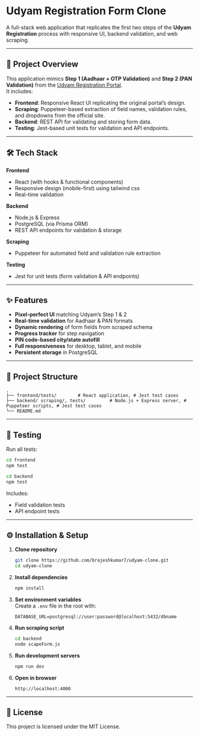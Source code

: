 # Udyam Registration Form Clone

A full-stack web application that replicates the first two steps of the **Udyam Registration** process with responsive UI, backend validation, and web scraping.  


---

## 📌 Project Overview

This application mimics **Step 1 (Aadhaar + OTP Validation)** and **Step 2 (PAN Validation)** from the [Udyam Registration Portal](https://udyamregistration.gov.in/UdyamRegistration.aspx).  
It includes:

- **Frontend**: Responsive React UI replicating the original portal’s design.
- **Scraping**: Puppeteer-based extraction of field names, validation rules, and dropdowns from the official site.
- **Backend**: REST API for validating and storing form data.
- **Testing**: Jest-based unit tests for validation and API endpoints.

---

## 🛠 Tech Stack

**Frontend**  
- React (with hooks & functional components)  
- Responsive design (mobile-first) using tailwind css  
- Real-time validation  

**Backend**  
- Node.js & Express  
- PostgreSQL (via Prisma ORM)  
- REST API endpoints for validation & storage  

**Scraping**  
- Puppeteer for automated field and validation rule extraction  

**Testing**  
- Jest for unit tests (form validation & API endpoints)  


---

## ✨ Features

- **Pixel-perfect UI** matching Udyam’s Step 1 & 2  
- **Real-time validation** for Aadhaar & PAN formats  
- **Dynamic rendering** of form fields from scraped schema  
- **Progress tracker** for step navigation  
- **PIN code-based city/state autofill**
- **Full responsiveness** for desktop, tablet, and mobile  
- **Persistent storage** in PostgreSQL  

---

## 📂 Project Structure

```
.
├── frontend/tests/        # React application, # Jest test cases
├── backend/ scraping/, tests/         # Node.js + Express server, # Puppeteer scripts, # Jest test cases        
└── README.md
```

---


## 🧪 Testing

Run all tests:

```bash
cd frontend
npm test

cd backend
npm test
```

Includes:
- Field validation tests
- API endpoint tests

---

## ⚙️ Installation & Setup

1. **Clone repository**
   ```bash
   git clone https://github.com/brajeshkumar7/udyam-clone.git
   cd udyam-clone
   ```

2. **Install dependencies**
   ```bash
   npm install
   ```

3. **Set environment variables**  
   Create a `.env` file in the root with:
   ```
   DATABASE_URL=postgresql://user:password@localhost:5432/dbname
   ```

4. **Run scraping script**
   ```bash
   cd backend
   node scapeForm.js
   ```

5. **Run development servers**
   ```bash
   npm run dev
   ```

6. **Open in browser**
   ```
   http://localhost:4000
   ```

---

## 📜 License

This project is licensed under the MIT License.

